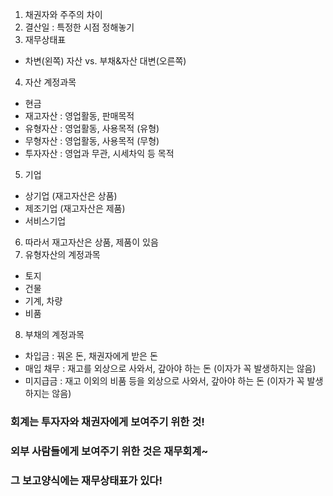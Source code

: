 1. 채권자와 주주의 차이
2. 결산일 : 특정한 시점 정해놓기
3. 재무상태표
* 차변(왼쪽) 자산 vs. 부채&자산 대변(오른쪽)
4. 자산 계정과목
- 현금
- 재고자산 : 영업활동, 판매목적
- 유형자산 : 영업활동, 사용목적 (유형)
- 무형자산 : 영업활동, 사용목적 (무형)
- 투자자산 : 영업과 무관, 시세차익 등 목적
5. 기업
- 상기업 (재고자산은 상품)
- 제조기업 (재고자산은 제품)
- 서비스기업
6. 따라서 재고자산은 상품, 제품이 있음
7. 유형자산의 계정과목
- 토지
- 건물
- 기계, 차량
- 비품
8. 부채의 계정과목
- 차입금 : 꿔온 돈, 채권자에게 받은 돈
- 매입 채무 : 재고를 외상으로 사와서, 갚아야 하는 돈 (이자가 꼭 발생하지는 않음)
- 미지급금 : 재고 이외의 비품 등을 외상으로 사와서, 갚아야 하는 돈 (이자가 꼭 발생하지는 않음)
### 회계는 투자자와 채권자에게 보여주기 위한 것!
### 외부 사람들에게 보여주기 위한 것은 재무회계~
### 그 보고양식에는 재무상태표가 있다!




